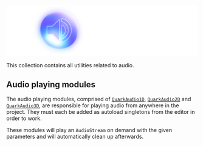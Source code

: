 <div align="center">

![Quark Audio banner](./banner.png)

</div>

This collection contains all utilities related to audio.

## Audio playing modules

The audio playing modules, comprised of [`QuarkAudio1D`](./Audio1D.gd), [`QuarkAudio2D`](./Audio2D.gd) and [`QuarkAudio3D`](./Audio3D.gd), are responsible for playing audio from anywhere in the project. They must each be added as autoload singletons from the editor in order to work.

These modules will play an `AudioStream` on demand with the given parameters and will automatically clean up afterwards.